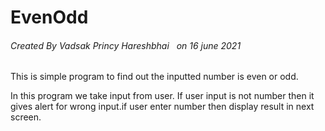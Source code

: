 # EvenOdd    
###### Created By Vadsak Princy Hareshbhai &nbsp; on 16 june 2021

This is simple program to find out the inputted number is even or odd.

In this program we take input from user. If user input is not number then it gives alert for wrong input.if user enter number then display result in next screen.

